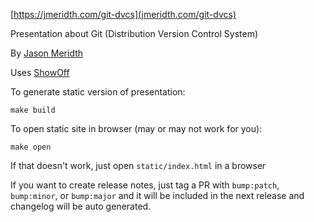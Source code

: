 [https://jmeridth.com/git-dvcs](jmeridth.com/git-dvcs)

Presentation about Git (Distribution Version Control System)

By [Jason Meridth](https://jmeridth.com)

Uses [ShowOff](http://github.com/puppetlabs/showoff)

To generate static version of presentation:

    make build

To open static site in browser (may or may not work for you):

    make open

If that doesn't work, just open `static/index.html` in a browser

If you want to create release notes, just tag a PR with `bump:patch`, `bump:minor`, or `bump:major` and it will be included in the next release and changelog will be auto generated.
